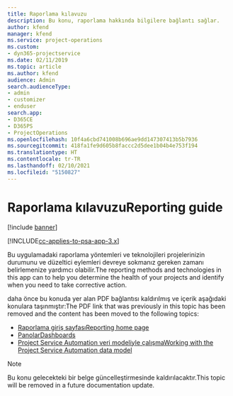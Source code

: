 ```yaml
---
title: Raporlama kılavuzu
description: Bu konu, raporlama hakkında bilgilere bağlantı sağlar.
author: kfend
manager: kfend
ms.service: project-operations
ms.custom:
- dyn365-projectservice
ms.date: 02/11/2019
ms.topic: article
ms.author: kfend
audience: Admin
search.audienceType:
- admin
- customizer
- enduser
search.app:
- D365CE
- D365PS
- ProjectOperations
ms.openlocfilehash: 10f4a6cbd741008b696ae9dd147307413b5b7936
ms.sourcegitcommit: 418fa1fe9d605b8faccc2d5dee1b04b4e753f194
ms.translationtype: HT
ms.contentlocale: tr-TR
ms.lasthandoff: 02/10/2021
ms.locfileid: "5150827"
---
```

# <a name="reporting-guide"></a><span data-ttu-id="1edf9-103">Raporlama kılavuzu</span><span class="sxs-lookup"><span data-stu-id="1edf9-103">Reporting guide</span></span>

[!include [banner](../../includes/psa-now-project-operations.md)]

[!INCLUDE[cc-applies-to-psa-app-3.x](../../includes/cc-applies-to-psa-app-3x.md)]

<span data-ttu-id="1edf9-104">Bu uygulamadaki raporlama yöntemleri ve teknolojileri projelerinizin durumunu ve düzeltici eylemleri devreye sokmanız gereken zamanı belirlemenize yardımcı olabilir.</span><span class="sxs-lookup"><span data-stu-id="1edf9-104">The reporting methods and technologies in this app can to help you determine the health of your projects and identify when you need to take corrective action.</span></span> 

<span data-ttu-id="1edf9-105">daha önce bu konuda yer alan PDF bağlantısı kaldırılmış ve içerik aşağıdaki konulara taşınmıştır:</span><span class="sxs-lookup"><span data-stu-id="1edf9-105">The PDF link that was previously in this topic has been removed and the content has been moved to the following topics:</span></span>

- [<span data-ttu-id="1edf9-106">Raporlama giriş sayfası</span><span class="sxs-lookup"><span data-stu-id="1edf9-106">Reporting home page</span></span>](../reports-reporting-dynamics-365-project-service.md)
- [<span data-ttu-id="1edf9-107">Panolar</span><span class="sxs-lookup"><span data-stu-id="1edf9-107">Dashboards</span></span>](../reports-dashboards.md)
- [<span data-ttu-id="1edf9-108">Project Service Automation veri modeliyle çalışma</span><span class="sxs-lookup"><span data-stu-id="1edf9-108">Working with the Project Service Automation data model</span></span>](../reports-working-project-service-data-model.md)

> [!NOTE]
> <span data-ttu-id="1edf9-109">Bu konu gelecekteki bir belge güncelleştirmesinde kaldırılacaktır.</span><span class="sxs-lookup"><span data-stu-id="1edf9-109">This topic will be removed in a future documentation update.</span></span> 
